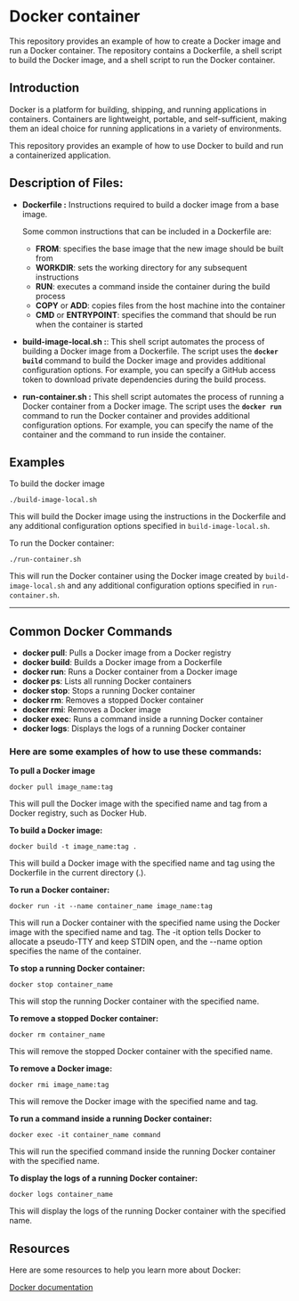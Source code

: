 # Docker container
This repository provides an example of how to create a Docker image and run a Docker container. The repository contains a Dockerfile, a shell script to build the Docker image, and a shell script to run the Docker container.


## Introduction

Docker is a platform for building, shipping, and running applications in containers. Containers are lightweight, portable, and self-sufficient, making them an ideal choice for running applications in a variety of environments.

This repository provides an example of how to use Docker to build and run a containerized application.

## Description of Files:
-  **Dockerfile :** Instructions required to build a docker image from a base image.

    Some common instructions that can be included in a Dockerfile are:

    - **FROM**: specifies the base image that the new image should be built from
    - **WORKDIR**: sets the working directory for any subsequent instructions
    - **RUN**: executes a command inside the container during the build process
    - **COPY** or **ADD**: copies files from the host machine into the container
    - **CMD** or **ENTRYPOINT**: specifies the command that should be run when the container is started

- **build-image-local.sh :**: This shell script automates the process of building a Docker image from a Dockerfile. The script uses the **`docker build`** command to build the Docker image and provides additional configuration options. For example, you can specify a GitHub access token to download private dependencies during the build process.

- **run-container.sh :** This shell script automates the process of running a Docker container from a Docker image. The script uses the **`docker run`** command to run the Docker container and provides additional configuration options. For example, you can specify the name of the container and the command to run inside the container.

## Examples
To build the docker image

``` 
./build-image-local.sh
```

This will build the Docker image using the instructions in the Dockerfile and any additional configuration options specified in `build-image-local.sh`.

To run the Docker container:

```
./run-container.sh
```
This will run the Docker container using the Docker image created by `build-image-local.sh` and any additional configuration options specified in `run-container.sh`.

---

## Common Docker Commands

- **docker pull**: Pulls a Docker image from a Docker registry
- **docker build**: Builds a Docker image from a Dockerfile
- **docker run**: Runs a Docker container from a Docker image
- **docker ps**: Lists all running Docker containers
- **docker stop**: Stops a running Docker container
- **docker rm**: Removes a stopped Docker container
- **docker rmi**: Removes a Docker image
- **docker exec**: Runs a command inside a running Docker container
- **docker logs**: Displays the logs of a running Docker container

### Here are some examples of how to use these commands:

**To pull a Docker image**
```
docker pull image_name:tag
```

This will pull the Docker image with the specified name and tag from a Docker registry, such as Docker Hub.

**To build a Docker image:**
```
docker build -t image_name:tag .
```

This will build a Docker image with the specified name and tag using the Dockerfile in the current directory (.).

**To run a Docker container:**
```
docker run -it --name container_name image_name:tag
```
This will run a Docker container with the specified name using the Docker image with the specified name and tag. The -it option tells Docker to allocate a pseudo-TTY and keep STDIN open, and the --name option specifies the name of the container.

**To stop a running Docker container:**
```
docker stop container_name
```
This will stop the running Docker container with the specified name.

**To remove a stopped Docker container:**
```
docker rm container_name
```
This will remove the stopped Docker container with the specified name.

**To remove a Docker image:**
```
docker rmi image_name:tag
```
This will remove the Docker image with the specified name and tag.

**To run a command inside a running Docker container:**
```
docker exec -it container_name command
```
This will run the specified command inside the running Docker container with the specified name.

**To display the logs of a running Docker container:**
```
docker logs container_name
```
This will display the logs of the running Docker container with the specified name.


## Resources
Here are some resources to help you learn more about Docker:

[Docker documentation](https://docs.docker.com/)
